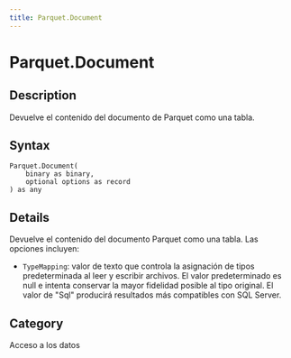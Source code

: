 ```yaml
---
title: Parquet.Document
---
```


# Parquet.Document


## Description

Devuelve el contenido del documento de Parquet como una tabla.


## Syntax

```powerquery
Parquet.Document(
    binary as binary,
    optional options as record
) as any
```


## Details

Devuelve el contenido del documento Parquet como una tabla. Las opciones incluyen:     <ul>    <li> <code>TypeMapping</code>: valor de texto que controla la asignación de tipos predeterminada al leer y escribir archivos. El valor predeterminado es null e intenta conservar la mayor fidelidad posible al tipo original. El valor de "Sql" producirá resultados más compatibles con SQL Server.</li>    </ul>



## Category
Acceso a los datos
